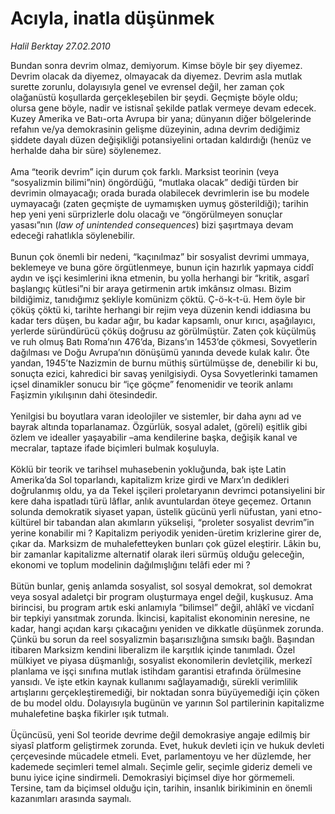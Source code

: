 # Acıyla, inatla düşünmek

*Halil Berktay 27.02.2010*

<div class="taraf_structure_2col_1zq">
<div class="margen_n">



 <p>Bundan sonra devrim olmaz, demiyorum. Kimse böyle bir şey diyemez. Devrim olacak da diyemez, olmayacak da diyemez. Devrim asla mutlak surette zorunlu, dolayısıyla genel ve evrensel değil, her zaman çok olağanüstü koşullarda gerçekleşebilen bir şeydi. Geçmişte böyle oldu; olursa gene böyle, nadir ve istisnaî şekilde patlak vermeye devam edecek. Kuzey Amerika ve Batı-orta Avrupa bir yana; dünyanın diğer bölgelerinde refahın ve/ya demokrasinin gelişme düzeyinin, adına devrim dediğimiz şiddete dayalı düzen değişikliği potansiyelini ortadan kaldırdığı (henüz ve herhalde daha bir süre) söylenemez. <br/><br/>Ama “teorik devrim” için durum çok farklı. Marksist teorinin (veya “sosyalizmin bilimi”nin) öngördüğü, “mutlaka olacak” dediği türden bir devrimin olmayacağı; orada burada olabilecek devrimlerin ise bu modele uymayacağı (zaten geçmişte de uymamışken uymuş gösterildiği); tarihin hep yeni yeni sürprizlerle dolu olacağı ve “öngörülmeyen sonuçlar yasası”nın (<i>law of unintended consequences</i>) bizi şaşırtmaya devam edeceği rahatlıkla söylenebilir. <br/><br/>Bunun çok önemli bir nedeni, “kaçınılmaz” bir sosyalist devrimi ummaya, beklemeye ve buna göre örgütlenmeye, bunun için hazırlık yapmaya ciddî aydın ve işçi kesimlerini ikna etmenin, bu yolla herhangi bir “kritik, asgarî başlangıç kütlesi”ni bir araya getirmenin artık imkânsız olması. Bizim bildiğimiz, tanıdığımız şekliyle komünizm çöktü. Ç-ö-k-t-ü. Hem öyle bir çöküş çöktü ki, tarihte herhangi bir rejim veya düzenin kendi iddiasına bu kadar ters düşen, bu kadar ağır, bu kadar kapsamlı, onur kırıcı, aşağılayıcı, yerlerde süründürücü çöküş doğrusu az görülmüştür. Zaten çok küçülmüş ve ruh olmuş Batı Roma’nın 476’da, Bizans’ın 1453’de çökmesi, Sovyetlerin dağılması ve Doğu Avrupa’nın dönüşümü yanında devede kulak kalır. Öte yandan, 1945’te Nazizmin de burnu müthiş sürtülmüşse de, denebilir ki bu, sonuçta ezici, kahredici bir savaş yenilgisiydi. Oysa Sovyetlerinki tamamen içsel dinamikler sonucu bir “içe göçme” fenomenidir ve teorik anlamı Faşizmin yıkılışının dahi ötesindedir. <br/><br/>Yenilgisi bu boyutlara varan ideolojiler ve sistemler, bir daha aynı ad ve bayrak altında toparlanamaz. Özgürlük, sosyal adalet, (göreli) eşitlik gibi özlem ve idealler yaşayabilir –ama kendilerine başka, değişik kanal ve mecralar, taptaze ifade biçimleri bulmak koşuluyla. <br/><br/>Köklü bir teorik ve tarihsel muhasebenin yokluğunda, bak işte Latin Amerika’da Sol toparlandı, kapitalizm krize girdi ve Marx’ın dedikleri doğrulanmış oldu, ya da Tekel işçileri proletaryanın devrimci potansiyelini bir kere daha ispatladı türü lâflar, anlık avuntulardan öteye geçemez. Ortanın solunda demokratik siyaset yapan, üstelik gücünü yerli nüfustan, yani etno-kültürel bir tabandan alan akımların yükselişi, “proleter sosyalist devrim”in yerine konabilir mi ? Kapitalizm periyodik yeniden-üretim krizlerine girer de, çıkar da. Marksizm de muhalefetteyken bunları çok güzel eleştirir. Lâkin bu, bir zamanlar kapitalizme alternatif olarak ileri sürmüş olduğu geleceğin, ekonomi ve toplum modelinin dağılmışlığını telâfi eder mi ? <br/><br/>Bütün bunlar, geniş anlamda sosyalist, sol sosyal demokrat, sol demokrat veya sosyal adaletçi bir program oluşturmaya engel değil, kuşkusuz. Ama birincisi, bu program artık eski anlamıyla “bilimsel” değil, ahlâkî ve vicdanî bir tepkiyi yansıtmak zorunda. İkincisi, kapitalist ekonominin neresine, ne kadar, hangi açıdan karşı çıkacağını yeniden ve dikkatle düşünmek zorunda. Çünkü bu sorun da reel sosyalizmin başarısızlığına sımsıkı bağlı. Başından itibaren Marksizm kendini liberalizm ile karşıtlık içinde tanımladı. Özel mülkiyet ve piyasa düşmanlığı, sosyalist ekonomilerin devletçilik, merkezî planlama ve işçi sınıfına mutlak istihdam garantisi etrafında örülmesine yansıdı. Ve işte etkin kaynak kullanımı sağlayamadığı, sürekli verimlilik artışlarını gerçekleştiremediği, bir noktadan sonra büyüyemediği için çöken de bu model oldu. Dolayısıyla bugünün ve yarının Sol partilerinin kapitalizme muhalefetine başka fikirler ışık tutmalı. <br/><br/>Üçüncüsü, yeni Sol teoride devrime değil demokrasiye angaje edilmiş bir siyasî platform geliştirmek zorunda. Evet, hukuk devleti için ve hukuk devleti çerçevesinde mücadele etmeli. Evet, parlamentoyu ve her düzlemde, her kademede seçimleri temel almalı. Seçimle gelir, seçimle gideriz demeli ve bunu iyice içine sindirmeli. Demokrasiyi biçimsel diye hor görmemeli. Tersine, tam da biçimsel olduğu için, tarihin, insanlık birikiminin en önemli kazanımları arasında saymalı.</p>
<br/>
<br/>
<br/>



<br/>


<div id="taraf_not">
</div>

</div>


</div>
